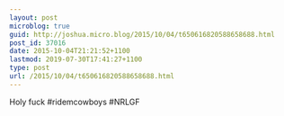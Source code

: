 ```yaml
---
layout: post
microblog: true
guid: http://joshua.micro.blog/2015/10/04/t650616820588658688.html
post_id: 37016
date: 2015-10-04T21:21:52+1100
lastmod: 2019-07-30T17:41:27+1100
type: post
url: /2015/10/04/t650616820588658688.html
---
```

Holy fuck #ridemcowboys #NRLGF
